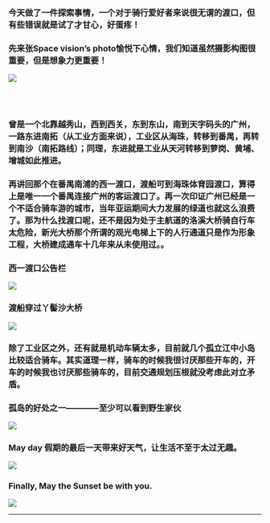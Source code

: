 <!-- 
.. link: 
.. description: 
.. tags: other
.. date: 2016/05/02 05:07:18
.. title: May the first
.. slug: may-the-first
-->


### 今天做了一件探索事情，一个对于骑行爱好者来说很无谓的渡口，但有些错误就是试了才甘心，好蛋疼！

### 先来张Space vision’s photo愉悦下心情，我们知道虽然摄影构图很重要，但是想象力更重要！


![](http://ww2.sinaimg.cn/mw1024/67804861gw1f3m5bcux5cj21kw1cxgt9.jpg)

<br/><br/>

 <!-- TEASER_END -->
 
 
### 曾是一个北靠越秀山，西到西关，东到东山，南到天字码头的广州，一路东进南拓（从工业方面来说），工业区从海珠，转移到番禺，再转到南沙（南拓路线）；同理，东进就是工业从天河转移到萝岗、黄埔、增城如此推进。


### 再讲回那个在番禺南浦的西一渡口，渡船可到海珠体育园渡口，算得上是唯一一个番禺连接广州的客运渡口了。再一次印证广州已经是一个不适合骑车游的城市，当年亚运期间大力发展的绿道也就这么浪费了。那为什么找渡口呢，还不是因为处于主航道的洛溪大桥骑自行车太危险，新光大桥那个所谓的观光电梯上下的人行通道只是作为形象工程，大桥建成通车十几年来从未使用过。。



### 西一渡口公告栏

![](http://ww3.sinaimg.cn/mw1024/67804861gw1f3m5hxhmgqj21kw16oh0u.jpg)

### 渡船穿过丫髻沙大桥

![](http://ww2.sinaimg.cn/mw1024/67804861gw1f3m5hyt1vlj21kw16o135.jpg)


### 除了工业区之外，还有就是机动车辆太多，目前就几个孤立江中小岛比较适合骑车。其实道理一样，骑车的时候我很讨厌那些开车的，开车的时候我也讨厌那些骑车的，目前交通规划压根就没考虑此对立矛盾。


### 孤岛的好处之一————至少可以看到野生家伙

![](http://ww2.sinaimg.cn/mw1024/67804861gw1f3m5hwmda0j21kw23u1je.jpg)


### May day 假期的最后一天带来好天气，让生活不至于太过无趣。


![](http://ww4.sinaimg.cn/mw1024/67804861gw1f3m5dcwpyej21kw16owlm.jpg)


### Finally, May the Sunset be with you. 

![](http://ww3.sinaimg.cn/mw1024/67804861gw1f3m57316u1j21kw23udty.jpg)


  * * * 
